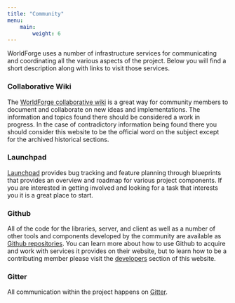 ```yaml
---
title: "Community"
menu:
    main:
        weight: 6
---
```

WorldForge uses a number of infrastructure services for communicating and coordinating all the various aspects of the
project. Below you will find a short description along with links to visit those services.

### Collaborative Wiki

The [WorldForge collaborative wiki](http://wiki.worldforge.org/wiki/Main_Page) is a great way for community members to
document and collaborate on new ideas and implementations. The information and topics found there should be considered a
work in progress. In the case of contradictory information being found there you should consider this website to be the
official word on the subject except for the archived historical sections.

### Launchpad

[Launchpad](https://launchpad.net/worldforge) provides bug tracking and feature planning through blueprints that
provides an overview and roadmap for various project components. If you are interested in getting involved and looking
for a task that interests you it is a great place to start.

### Github

All of the code for the libraries, server, and client as well as a number of other tools and components developed by the
community are available as [Github repositories](https://github.com/worldforge). You can learn more about how to use
Github to acquire and work with services it provides on their website, but to learn how to be a contributing member
please visit the [developers](/develop) section of this website.

### Gitter

All communication within the project happens on [Gitter](https://gitter.im/Worldforge/Lobby). 